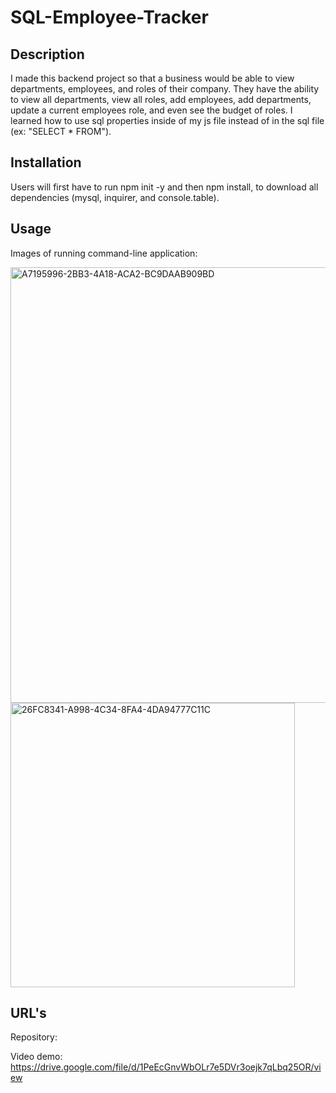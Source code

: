 # SQL-Employee-Tracker

## Description

I made this backend project so that a business would be able to view departments, employees, and roles of their company. They have the ability to view all departments, view all roles, add employees, add departments, update a current employees role, and even see the budget of roles. I learned how to use sql properties inside of my js file instead of in the sql file (ex: "SELECT * FROM").

## Installation

Users will first have to run npm init -y and then npm install, to download all dependencies (mysql, inquirer, and console.table).

## Usage 

Images of running command-line application:

<img width="697" alt="A7195996-2BB3-4A18-ACA2-BC9DAAB909BD" src="https://user-images.githubusercontent.com/106449899/195013293-881988ed-f6ac-4096-b1d3-302121cbb591.png">

<img width="455" alt="26FC8341-A998-4C34-8FA4-4DA94777C11C" src="https://user-images.githubusercontent.com/106449899/195013327-e12f2f40-0b75-4129-9391-7e6e7c410b57.png">


## URL's

Repository:

Video demo: https://drive.google.com/file/d/1PeEcGnvWbOLr7e5DVr3oejk7qLbq25OR/view
